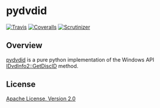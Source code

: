# pydvdid

[![Travis][1]][2]
[![Coveralls][3]][4]
[![Scrutinizer][5]][6]

## Overview

[pydvdid][7] is a pure python implementation of the Windows API [IDvdInfo2::GetDiscID][8] method.

## License

[Apache License, Version 2.0][9]

  [1]: https://img.shields.io/travis/sjwood/pydvdid.svg
  [2]: https://travis-ci.org/sjwood/pydvdid
  [3]: https://img.shields.io/coveralls/sjwood/pydvdid.svg
  [4]: https://coveralls.io/r/sjwood/pydvdid
  [5]: https://img.shields.io/scrutinizer/g/sjwood/pydvdid.svg
  [6]: https://scrutinizer-ci.com/g/sjwood/pydvdid
  [7]: https://github.com/sjwood/pydvdid
  [8]: https://msdn.microsoft.com/en-us/library/windows/desktop/dd376453.aspx
  [9]: https://raw.githubusercontent.com/sjwood/pydvdid/master/LICENSE
